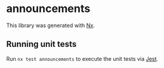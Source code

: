 # announcements

This library was generated with [Nx](https://nx.dev).

## Running unit tests

Run `nx test announcements` to execute the unit tests via [Jest](https://jestjs.io).
